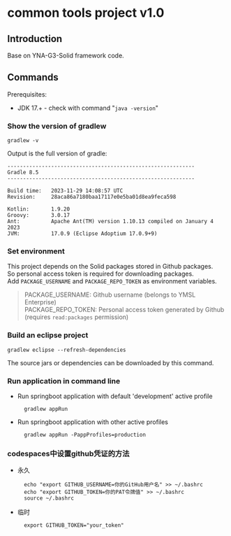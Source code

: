 common tools project v1.0
===

## Introduction

Base on YNA-G3-Solid framework code.

## Commands

Prerequisites:

- JDK 17.+ - check with command "`java -version`"

### Show the version of gradlew

```shell 
gradlew -v
```

Output is the full version of gradle:

```text
------------------------------------------------------------
Gradle 8.5
------------------------------------------------------------

Build time:   2023-11-29 14:08:57 UTC
Revision:     28aca86a7180baa17117e0e5ba01d8ea9feca598

Kotlin:       1.9.20
Groovy:       3.0.17
Ant:          Apache Ant(TM) version 1.10.13 compiled on January 4 2023
JVM:          17.0.9 (Eclipse Adoptium 17.0.9+9)
```

### Set environment

This project depends on the Solid packages stored in Github packages.    
So personal access token is required for downloading packages.  
Add ```PACKAGE_USERNAME``` and ```PACKAGE_REPO_TOKEN``` as environment variables.
> PACKAGE_USERNAME: Github username (belongs to YMSL Enterprise)  
> PACKAGE_REPO_TOKEN: Personal access token generated by Github (requires ```read:packages``` permission)

### Build an eclipse project

```shell
gradlew eclipse --refresh-dependencies
```

The source jars or dependencies can be downloaded by this command.

### Run application in command line

- Run springboot application with default 'development' active profile

   ```shell
     gradlew appRun
   ```
- Run springboot application with other active profiles

   ```shell
     gradlew appRun -PappProfiles=production
   ```

### codespaces中设置github凭证的方法

- 永久

  ```
    echo "export GITHUB_USERNAME=你的GitHub用户名" >> ~/.bashrc
    echo "export GITHUB_TOKEN=你的PAT令牌值" >> ~/.bashrc
    source ~/.bashrc
  ```

- 临时

  ```
    export GITHUB_TOKEN="your_token"
  ```